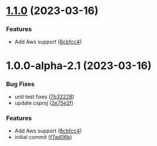 # [1.1.0](https://github.com/devperimental/component-settings/compare/v1.0.0...v1.1.0) (2023-03-16)


### Features

* Add Aws support ([8cbfcc4](https://github.com/devperimental/component-settings/commit/8cbfcc42fb7be873cf0ca6cee117ad385ec01cef))

# 1.0.0-alpha-2.1 (2023-03-16)


### Bug Fixes

* unit test fixes ([7b32228](https://github.com/devperimental/component-settings/commit/7b32228f077dabff026185fbfff061db6c3d51d1))
* update csproj ([2e75e2f](https://github.com/devperimental/component-settings/commit/2e75e2f9a1fb3ae5c4d913ee7e1345e601c75e27))


### Features

* Add Aws support ([8cbfcc4](https://github.com/devperimental/component-settings/commit/8cbfcc42fb7be873cf0ca6cee117ad385ec01cef))
* initial commit ([f7ad06b](https://github.com/devperimental/component-settings/commit/f7ad06b66e9dedcd16b8236ba8f76d3550e15189))

